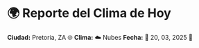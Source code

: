 # 🌍 Reporte del Clima de Hoy

**Ciudad:** Pretoria, ZA 🌐
**Clima:** ☁️ Nubes
**Fecha:** 📅 20, 03, 2025 🚀
